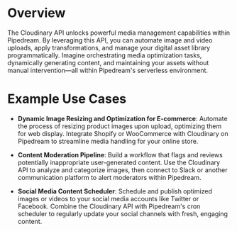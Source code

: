 # Overview

The Cloudinary API unlocks powerful media management capabilities within Pipedream. By leveraging this API, you can automate image and video uploads, apply transformations, and manage your digital asset library programmatically. Imagine orchestrating media optimization tasks, dynamically generating content, and maintaining your assets without manual intervention—all within Pipedream's serverless environment.

# Example Use Cases

- **Dynamic Image Resizing and Optimization for E-commerce**: Automate the process of resizing product images upon upload, optimizing them for web display. Integrate Shopify or WooCommerce with Cloudinary on Pipedream to streamline media handling for your online store.

- **Content Moderation Pipeline**: Build a workflow that flags and reviews potentially inappropriate user-generated content. Use the Cloudinary API to analyze and categorize images, then connect to Slack or another communication platform to alert moderators within Pipedream.

- **Social Media Content Scheduler**: Schedule and publish optimized images or videos to your social media accounts like Twitter or Facebook. Combine the Cloudinary API with Pipedream's cron scheduler to regularly update your social channels with fresh, engaging content.
